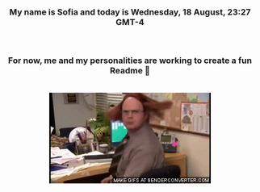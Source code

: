 


<div align="center">
<h3 >My name is Sofia and today is Wednesday, 18 August, 23:27 GMT-4</h3><br>
<h3 >For now, me and my personalities are working to create a fun Readme 👋
</h3><br>
<img src='img/dwight.gif' alt='working...'/>
</div>

